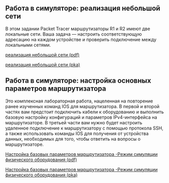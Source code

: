 <!-- 1.6.1 -->
## Работа в симуляторе: реализация небольшой сети

В этом задании Packet Tracer маршрутизаторы R1 и R2 имеют две локальные сети. Ваша задача — настроить соответствующую адресацию на каждом устройстве и проверить подключение между локальными сетями.

[реализация небольшой сети (pdf)](./assets/1.6.1-packet-tracer---implement-a-small-network_ru-RU.pdf)

[реализация небольшой сети (pka)](./assets/1.6.1-packet-tracer---implement-a-small-network_ru-RU.pka)

<!-- 1.6.2 -->
## Работа в симуляторе: настройка основных параметров маршрутизатора

Это комплексная лабораторная работа, нацеленная на повторение ранее изученных команд IOS для маршрутизатора. В первой и второй частях вам предстоит подключить кабели к оборудованию и выполнить базовую настройку конфигураций и параметров IPv4-интерфейса на маршрутизаторе. В третьей части вам нужно будет настроить удаленное подключение к маршрутизатору с помощью протокола SSH, а также использовать команды IOS для получения от устройства данных, необходимых для того, чтобы ответить на вопросы о маршрутизаторе. 

[Настройка базовых параметров маршрутизатора -Режим симуляции физического оборудования (pdf)](./assets/1.6.2-packet-tracer----configure-basic-router-settings---physical-mode_ru-RU.pdf)

[Настройка базовых параметров маршрутизатора -Режим симуляции физического оборудования (pka)](./assets/1.6.2-packet-tracer----configure-basic-router-settings---physical-mode_ru-RU.pka)